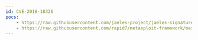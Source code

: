 ```yaml
---
id: CVE-2018-18326
pocs:
    - https://raw.githubusercontent.com/jaeles-project/jaeles-signatures/master/cves/dotnetnuke-cookie-desr-cve-2018-18326.yaml
    - https://raw.githubusercontent.com/rapid7/metasploit-framework/master/modules/exploits/windows/http/dnn_cookie_deserialization_rce.rb
---
```

